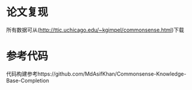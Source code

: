 # 论文复现
所有数据可从(http://ttic.uchicago.edu/~kgimpel/commonsense.html)下载

# 参考代码
代码构建参考https://github.com/MdAsifKhan/Commonsense-Knowledge-Base-Completion
